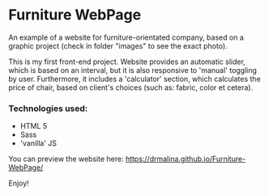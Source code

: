 # Furniture WebPage
An example of a website for furniture-orientated company, based on a graphic project (check in folder "images" to see the exact photo).

This is my first front-end project. Website provides an automatic slider, which is based on an interval, but it is also 
responsive to 'manual' toggling by user. Furthermore, it includes a 'calculator' section, which 
calculates the price of chair, based on client's choices (such as: fabric, color et cetera).

### Technologies used:
* HTML 5
* Sass
* 'vanilla' JS

You can preview the website here: 
https://drmalina.github.io/Furniture-WebPage/

Enjoy!
